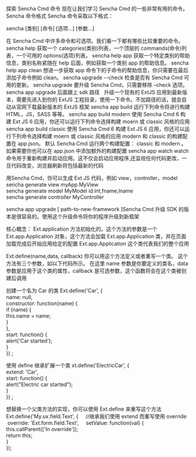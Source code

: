 探索 Sencha Cmd 命令
现在让我们学习 Sencha Cmd 的一些非常有用的命令。
Sencha 命令格式
Sencha 命令采取以下格式：

sencha [类别] [命令] [选项…] [参数…]

在 Sencha Cmd 中许多命令和可选项。我们看一下都有哪些比较重要的命令。
sencha help  获取一个 categories(类别)列表，一个顶层的 commands(命令)列表，一个可用的 options(选项)列表。
sencha help app  获取一个特定类别的帮助信息，类别名称紧随在 help 后面，例如获取一个类别 app 的帮助信息。
sencha help app clean 想进一步获取 app 命令下的子命令的帮助信息，你只需要在最后添加子命令例如 clean。
sencha upgrade --check 检查是否有 Sencha Cmd 可用的更新。
sencha upgrade 要升级 Sencha Cmd，只需要移除 –check 选项。
sencha app upgrade 后面跟上 sdk 路径   升级一个现有的 ExtJS 应用到最新版本，需要先进入到你的 ExtJS 工程目录，使用一下命令。不加路径的话，就会自动从官网下载最新版本的 ExtJS 框架
sencha app build 运行下列命令将进行构建 HTML，JS，SASS 等等。
sencha app build modern  使用 Sencha Cmd 6 构建 Ext JS 6 应用，你还可以运行下列命令选择构建 moern 或 classic 风格的应用
sencha app build classic 使用 Sencha Cmd 6 构建 Ext JS 6 应用，你还可以运行下列命令选择构建 moern 或 classic 风格的应用
modern 和 classic 的构建配置在 app.json。 默认 Sencha Cmd 运行两个构建配置： classic 和 modern 。如果需要你也可以在 app.json 中添加额外的构建配置
sencha app watch  watch 命令用于重新构建并启动应用。这不仅会启动应用程序,还监视任何代码更改，一旦代码改变，浏览器刷新将包括最新的代码

用Sencha Cmd，你可以生成 Ext JS 代码，例如 view，controller，model
sencha generate view myApp.MyView    
sencha generate model MyModel id:int,fname,lname     
sencha generate controller MyController  

sencha app upgrade [ path-to-new-framework ]Sencha Cmd 升级 SDK 的版本是很容易的。使用这个升级命令将你的程序升级到新框架






核心概念：
   Ext.application 方法初始化的。这个方法的参数是一个 Ext.app.Application 对象，这个方法会加载 Ext.app.Application 类，并在页面加载完成后开始应用给定的配置 Ext.app.Application 这个类代表我们的整个应用
   
   Ext.define(name,data, callback) 你可以用这个方法定义或者重写一个类。 这个方法有三个参数，如以下代码所示。 在这里 name 参数是你要定义的类名，data 参数是应用于这个类的属性，callback 是可选参数，这个函数将会在这个类被创建后调用
   
   创建一个名为 Car 的类
   Ext.define('Car', {     
    name: null,  
    constructor: function(name) {       
        if (name) {         
            this.name = name;       
        }  
    },  
    start: function() {       
        alert('Car started');  
    }  
}) ;

使用 define 继承扩展一个类
xt.define('ElectricCar', {     
    extend: 'Car',     
    start: function() {  
        alert("Electric car started");  
    }  
}) ; 

想替换一个父类方法的实现，你可以使用 Ext.define 来重写这个方法
Ext.define('My.ux.field.Text', { 
     //继承我们使用 extend 而重写使用 override
    override: 'Ext.form.field.Text',     
    setValue: function(val) {       
        this.callParent(['In override']);       
        return this;  
    }  
}); 

